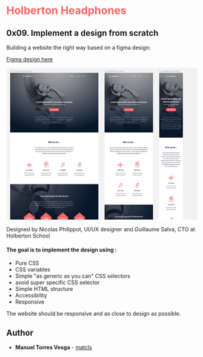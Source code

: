 <h1 style="color:#FF6565">Holberton Headphones</h1>
<h2>0x09. Implement a design from scratch</h2>
<p>Building a website the right way based on a figma design:</p>

[Figma design here](https://www.figma.com/file/gkWRcFqkwtruWZgSfnnHF0/Holberton-School---Headphone-company)
<p><img src="images/Figma.jpg" alt="Figma screenshot" width="600" height="400">

Designed by Nicolas Philippot, UI/UX designer and Guillaume Salva, CTO at Holberton School 


#### The goal is to implement the design using :
<ul>
    <li>Pure CSS</li>
    <li>CSS variables</li>
    <li>Simple "as generic as you can" CSS selectors</li>
    <li>avoid super specific CSS selector</li>
    <li>Simple HTML structure</li>
    <li>Accessibility</li>
    <li>Responsive</li>
</ul>

The website should be responsive and as close to design as possible. 

## Author
* **Manuel Torres Vesga** - [matcls](https://github.com/matcls)